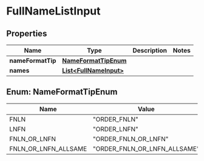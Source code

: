 
# FullNameListInput

## Properties
Name | Type | Description | Notes
------------ | ------------- | ------------- | -------------
**nameFormatTip** | [**NameFormatTipEnum**](#NameFormatTipEnum) |  | 
**names** | [**List&lt;FullNameInput&gt;**](FullNameInput.md) |  | 


<a name="NameFormatTipEnum"></a>
## Enum: NameFormatTipEnum
Name | Value
---- | -----
FNLN | &quot;ORDER_FNLN&quot;
LNFN | &quot;ORDER_LNFN&quot;
FNLN_OR_LNFN | &quot;ORDER_FNLN_OR_LNFN&quot;
FNLN_OR_LNFN_ALLSAME | &quot;ORDER_FNLN_OR_LNFN_ALLSAME&quot;



